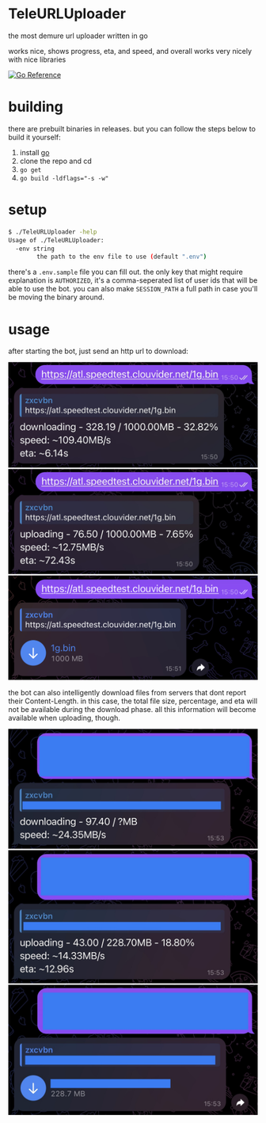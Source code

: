 # TeleURLUploader
the most demure url uploader written in go

works nice, shows progress, eta, and speed, and overall works very nicely with nice libraries

[![Go Reference](https://pkg.go.dev/badge/github.com/asdfzxcvbn/TeleURLUploader.svg)](https://pkg.go.dev/github.com/asdfzxcvbn/TeleURLUploader)

# building
there are prebuilt binaries in releases. but you can follow the steps below to build it yourself:

1. install [go](https://go.dev)
2. clone the repo and cd
3. `go get`
4. `go build -ldflags="-s -w"`

# setup
```bash
$ ./TeleURLUploader -help
Usage of ./TeleURLUploader:
  -env string
    	the path to the env file to use (default ".env")
```

there's a `.env.sample` file you can fill out. the only key that might require explanation is `AUTHORIZED`, it's a comma-seperated list of user ids that will be able to use the bot. you can also make `SESSION_PATH` a full path in case you'll be moving the binary around.

# usage
after starting the bot, just send an http url to download:

![normal download](/imgs/normal-download.png)
![normal upload](/imgs/normal-upload.png)
![normal received](/imgs/normal-received.png)

the bot can also intelligently download files from servers that dont report their Content-Length. in this case, the total file size, percentage, and eta will not be available during the download phase. all this information will become available when uploading, though.

![unknown download](/imgs/unknown-download.png)
![unknown upload](/imgs/unknown-upload.png)
![unknown received](/imgs/unknown-received.png)
